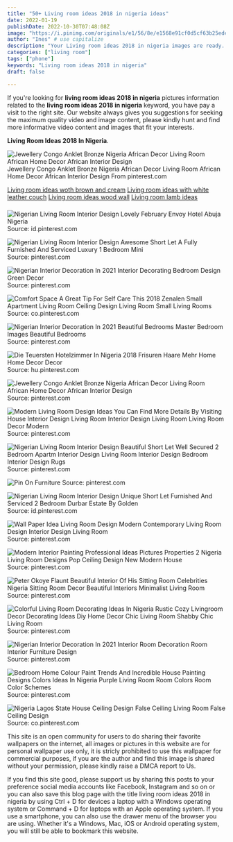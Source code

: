 ```yaml
---
title: "50+ Living room ideas 2018 in nigeria ideas"
date: 2022-01-19
publishDate: 2022-10-30T07:48:08Z
image: "https://i.pinimg.com/originals/e1/56/8e/e1568e91cf0d5cf63b25ede0a9c570fe.jpg"
author: "Ines" # use capitalize
description: "Your Living room ideas 2018 in nigeria images are ready. Living room ideas 2018 in nigeria are a topic that is being searched for and liked by netizens now. You can Find and Download the Living room ideas 2018 in nigeria files here. Get all free images."
categories: ["living room"]
tags: ["phone"]
keywords: "Living room ideas 2018 in nigeria"
draft: false

---
```


If you're looking for **living room ideas 2018 in nigeria** pictures information related to the **living room ideas 2018 in nigeria** keyword, you have pay a visit to the right  site.  Our website always  gives you  suggestions  for seeking  the maximum  quality video and image  content, please kindly hunt and find more informative video content and images  that fit your interests.

**Living Room Ideas 2018 In Nigeria**. 

![Jewellery Congo Anklet Bronze Nigeria African Decor Living Room African Home Decor African Interior Design](https://i.pinimg.com/originals/0a/7b/07/0a7b07b176a2b176d9e760c7bc5d0bdd.jpg "Jewellery Congo Anklet Bronze Nigeria African Decor Living Room African Home Decor African Interior Design")
Jewellery Congo Anklet Bronze Nigeria African Decor Living Room African Home Decor African Interior Design From pinterest.com

[Living room ideas woth brown and cream](/living-room-ideas-woth-brown-and-cream/)
[Living room ideas with white leather couch](/living-room-ideas-with-white-leather-couch/)
[Living room ideas wood wall](/living-room-ideas-wood-wall/)
[Living room lamb ideas](/living-room-lamb-ideas/)



### 

 


![Nigerian Living Room Interior Design Lovely February Envoy Hotel Abuja Nigeria](https://i.pinimg.com/736x/e6/44/e9/e644e9098ad8b8f378e6b53055057873.jpg "Nigerian Living Room Interior Design Lovely February Envoy Hotel Abuja Nigeria")
Source: id.pinterest.com

 

![Nigerian Living Room Interior Design Awesome Short Let A Fully Furnished And Serviced Luxury 1 Bedroom Mini](https://i.pinimg.com/736x/22/61/5d/22615dd540814a3149e6c235012da19c.jpg "Nigerian Living Room Interior Design Awesome Short Let A Fully Furnished And Serviced Luxury 1 Bedroom Mini")
Source: pinterest.com

 

![Nigerian Interior Decoration In 2021 Interior Decorating Bedroom Design Green Decor](https://i.pinimg.com/originals/49/3e/c7/493ec7556c155b43f011e7cc9a9cf7cf.jpg "Nigerian Interior Decoration In 2021 Interior Decorating Bedroom Design Green Decor")
Source: pinterest.com

 

![Comfort Space A Great Tip For Self Care This 2018 Zenalen Small Apartment Living Room Ceiling Design Living Room Small Living Rooms](https://i.pinimg.com/564x/fe/af/42/feaf427d3885117fb02e04db779bba87.jpg "Comfort Space A Great Tip For Self Care This 2018 Zenalen Small Apartment Living Room Ceiling Design Living Room Small Living Rooms")
Source: co.pinterest.com

 

![Nigerian Interior Decoration In 2021 Beautiful Bedrooms Master Bedroom Images Beautiful Bedrooms](https://i.pinimg.com/originals/77/95/3c/77953ce68e2b5f7eb00d9eb3f19763f2.jpg "Nigerian Interior Decoration In 2021 Beautiful Bedrooms Master Bedroom Images Beautiful Bedrooms")
Source: pinterest.com

 

![Die Teuersten Hotelzimmer In Nigeria 2018 Frisuren Haare Mehr Home Home Decor Decor](https://i.pinimg.com/474x/0a/99/c8/0a99c8cf067677a76948fa901ee454f4.jpg "Die Teuersten Hotelzimmer In Nigeria 2018 Frisuren Haare Mehr Home Home Decor Decor")
Source: hu.pinterest.com

 

![Jewellery Congo Anklet Bronze Nigeria African Decor Living Room African Home Decor African Interior Design](https://i.pinimg.com/originals/0a/7b/07/0a7b07b176a2b176d9e760c7bc5d0bdd.jpg "Jewellery Congo Anklet Bronze Nigeria African Decor Living Room African Home Decor African Interior Design")
Source: pinterest.com

 

![Modern Living Room Design Ideas You Can Find More Details By Visiting House Interior Design Living Room Interior Design Living Room Living Room Decor Modern](https://i.pinimg.com/originals/32/74/bf/3274bf9948ff0b3cf9a9ab4042754f90.jpg "Modern Living Room Design Ideas You Can Find More Details By Visiting House Interior Design Living Room Interior Design Living Room Living Room Decor Modern")
Source: pinterest.com

 

![Nigerian Living Room Interior Design Beautiful Short Let Well Secured 2 Bedroom Apartm Interior Design Living Room Interior Design Bedroom Interior Design Rugs](https://i.pinimg.com/736x/ba/3e/6b/ba3e6bbd63001c8784b1dbfae54e4c43.jpg "Nigerian Living Room Interior Design Beautiful Short Let Well Secured 2 Bedroom Apartm Interior Design Living Room Interior Design Bedroom Interior Design Rugs")
Source: pinterest.com

 

![Pin On Furniture](https://i.pinimg.com/564x/bc/d6/be/bcd6be78b0774763373a4dd19a5fcafd.jpg "Pin On Furniture")
Source: pinterest.com

 

![Nigerian Living Room Interior Design Unique Short Let Furnished And Serviced 2 Bedroom Durbar Estate By Golden](https://i.pinimg.com/474x/62/e8/1d/62e81d3070ad111695694ef7acb3f587.jpg "Nigerian Living Room Interior Design Unique Short Let Furnished And Serviced 2 Bedroom Durbar Estate By Golden")
Source: id.pinterest.com

 

![Wall Paper Idea Living Room Design Modern Contemporary Living Room Design Interior Design Living Room](https://i.pinimg.com/originals/7a/53/26/7a53264d3d903f1449431c3a3c7b0711.jpg "Wall Paper Idea Living Room Design Modern Contemporary Living Room Design Interior Design Living Room")
Source: pinterest.com

 

![Modern Interior Painting Professional Ideas Pictures Properties 2 Nigeria Living Room Designs Pop Ceiling Design New Modern House](https://i.pinimg.com/originals/71/96/51/71965103632941dd723e9bd70309c4bb.jpg "Modern Interior Painting Professional Ideas Pictures Properties 2 Nigeria Living Room Designs Pop Ceiling Design New Modern House")
Source: pinterest.com

 

![Peter Okoye Flaunt Beautiful Interior Of His Sitting Room Celebrities Nigeria Sitting Room Decor Beautiful Interiors Minimalist Living Room](https://i.pinimg.com/originals/7c/bb/ae/7cbbaec9a1c49c33752989ff7b83d774.jpg "Peter Okoye Flaunt Beautiful Interior Of His Sitting Room Celebrities Nigeria Sitting Room Decor Beautiful Interiors Minimalist Living Room")
Source: pinterest.com

 

![Colorful Living Room Decorating Ideas In Nigeria Rustic Cozy Livingroom Decor Decorating Ideas Diy Home Decor Chic Living Room Shabby Chic Living Room](https://i.pinimg.com/564x/86/15/57/8615573508135d828f6c63ac39c870fd.jpg "Colorful Living Room Decorating Ideas In Nigeria Rustic Cozy Livingroom Decor Decorating Ideas Diy Home Decor Chic Living Room Shabby Chic Living Room")
Source: pinterest.com

 

![Nigerian Interior Decoration In 2021 Interior Room Decoration Room Interior Furniture Design](https://i.pinimg.com/originals/88/d1/ca/88d1ca207f81ec62af85e0d47039039b.jpg "Nigerian Interior Decoration In 2021 Interior Room Decoration Room Interior Furniture Design")
Source: pinterest.com

 

![Bedroom Home Colour Paint Trends And Incredible House Painting Designs Colors Ideas In Nigeria Purple Living Room Room Colors Room Color Schemes](https://i.pinimg.com/originals/57/36/0b/57360ba03d9e1fb0ad841d304249ae94.jpg "Bedroom Home Colour Paint Trends And Incredible House Painting Designs Colors Ideas In Nigeria Purple Living Room Room Colors Room Color Schemes")
Source: pinterest.com

 

![Nigeria Lagos State House Ceiling Design False Ceiling Living Room False Ceiling Design](https://i.pinimg.com/originals/e1/56/8e/e1568e91cf0d5cf63b25ede0a9c570fe.jpg "Nigeria Lagos State House Ceiling Design False Ceiling Living Room False Ceiling Design")
Source: co.pinterest.com

 

This site is an open community for users to do sharing their favorite wallpapers on the internet, all images or pictures in this website are for personal wallpaper use only, it is stricly prohibited to use this wallpaper for commercial purposes, if you are the author and find this image is shared without your permission, please kindly raise a DMCA report to Us.

If you find this site good, please support us by sharing this posts to your preference social media accounts like Facebook, Instagram and so on or you can also save this blog page with the title living room ideas 2018 in nigeria by using Ctrl + D for devices a laptop with a Windows operating system or Command + D for laptops with an Apple operating system. If you use a smartphone, you can also use the drawer menu of the browser you are using. Whether it's a Windows, Mac, iOS or Android operating system, you will still be able to bookmark this website.
